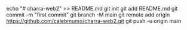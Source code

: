 
echo "# charra-web2" >> README.md
git init
git add README.md
git commit -m "first commit"
git branch -M main
git remote add origin https://github.com/calebmumo/charra-web2.git
git push -u origin main
